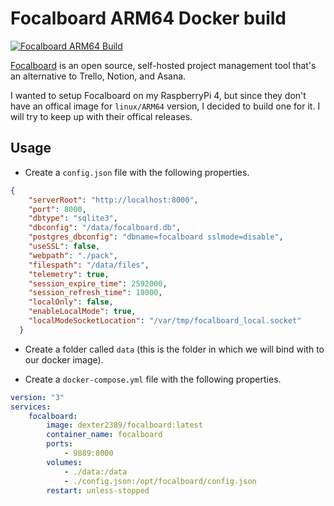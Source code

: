 # Focalboard ARM64 Docker build

[![Focalboard ARM64 Build](https://github.com/Dexter2389/focalboard-arm64-docker-build/actions/workflows/docker-build.yml/badge.svg)](https://github.com/Dexter2389/focalboard-arm64-docker-build/actions/workflows/docker-build.yml)

[Focalboard](https://www.focalboard.com) is an open source, self-hosted project management tool that's an alternative to Trello, Notion, and Asana.

I wanted to setup Focalboard on my RaspberryPi 4, but since they don't have an offical image for `linux/ARM64` version, I decided to build one for it. I will try to keep up with their offical releases.

## Usage

- Create a `config.json` file with the following properties.

```json
{
    "serverRoot": "http://localhost:8000",
    "port": 8000,
    "dbtype": "sqlite3",
    "dbconfig": "/data/focalboard.db",
    "postgres_dbconfig": "dbname=focalboard sslmode=disable",
    "useSSL": false,
    "webpath": "./pack",
    "filespath": "/data/files",
    "telemetry": true,
    "session_expire_time": 2592000,
    "session_refresh_time": 18000,
    "localOnly": false,
    "enableLocalMode": true,
    "localModeSocketLocation": "/var/tmp/focalboard_local.socket"
  }
```

- Create a folder called `data` (this is the folder in which we will bind with to our docker image).

- Create a `docker-compose.yml` file with the following properties.

```yaml
version: "3"
services:
    focalboard:
        image: dexter2389/focalboard:latest
        container_name: focalboard
        ports:
            - 9889:8000
        volumes:
            - ./data:/data
            - ./config.json:/opt/focalboard/config.json
        restart: unless-stopped

```
